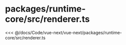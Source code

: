 # packages/runtime-core/src/renderer.ts

<<< @/docs/Code/vue-next/vue-next/packages/runtime-core/src/renderer.ts
